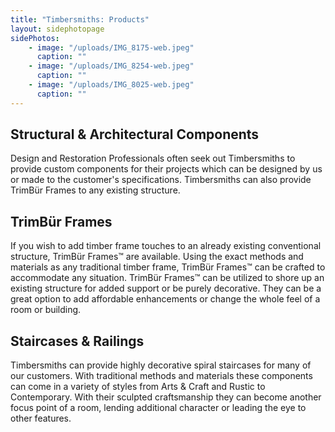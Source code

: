 ```yaml
---
title: "Timbersmiths: Products"
layout: sidephotopage
sidePhotos:
    - image: "/uploads/IMG_8175-web.jpeg"
      caption: ""
    - image: "/uploads/IMG_8254-web.jpeg"
      caption: ""
    - image: "/uploads/IMG_8025-web.jpeg"
      caption: ""
---
```

## Structural & Architectural Components
Design and Restoration Professionals often seek out Timbersmiths to provide custom components for their projects which can be designed by us or made to the customer's specifications. Timbersmiths can also provide TrimBür Frames to any existing structure.
## TrimBür Frames
If you wish to add timber frame touches to an already existing conventional structure, TrimBür Frames™ are available. Using the exact methods and materials as any traditional timber frame, TrimBür Frames™ can be crafted to accommodate any situation. TrimBür Frames™ can be utilized to shore up an existing structure for added support or be purely decorative. They can be a great option to add affordable enhancements or change the whole feel of a room or building.
## Staircases & Railings
Timbersmiths can provide highly decorative spiral staircases for many of our customers. With traditional methods and materials these components can come in a variety of styles from Arts & Craft and Rustic to Contemporary. With their sculpted craftsmanship they can become another focus point of a room, lending additional character or leading the eye to other features.